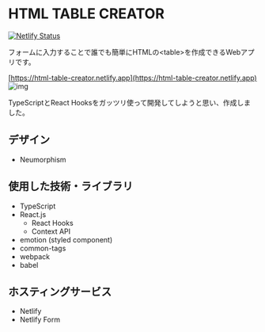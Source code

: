 # HTML TABLE CREATOR

[![Netlify Status](https://api.netlify.com/api/v1/badges/14c0f975-ca53-498c-af9a-d6fd8648dad5/deploy-status)](https://app.netlify.com/sites/html-table-creator/deploys)

フォームに入力することで誰でも簡単にHTMLの\<table>を作成できるWebアプリです。

[https://html-table-creator.netlify.app](https://html-table-creator.netlify.app)
![img](https://kudoa-image-store.s3-ap-northeast-1.amazonaws.com/html-table-creator.png)

TypeScriptとReact Hooksをガッツリ使って開発してしようと思い、作成しました。

## デザイン

- Neumorphism

## 使用した技術・ライブラリ

- TypeScript
- React.js
  - React Hooks
  - Context API
- emotion (styled component)
- common-tags
- webpack
- babel

## ホスティングサービス

- Netlify
- Netlify Form
